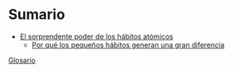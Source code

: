 # Sumario

- [El sorprendente poder de los hábitos atómicos]()
    - [Por qué los pequeños hábitos generan una gran diferencia](./Capítulo-1/Por-qué-los-pequeños-hábitos-generan-una-gran-diferencia.md)

[Glosario](./Glosario/Glosario.md)
